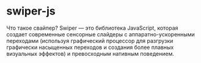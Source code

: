 # swiper-js
Что такое свайпер? Swiper — это библиотека JavaScript, которая создает современные сенсорные слайдеры с аппаратно-ускоренными переходами (используя графический процессор для разгрузки графически насыщенных переходов и создания более плавных визуальных эффектов) и превосходным нативным поведением.
